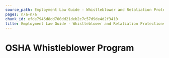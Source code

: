 ```yaml
---
source_path: Employment Law Guide - Whistleblower and Retaliation Protections.md
pages: n/a-n/a
chunk_id: efde7946d8dd700dd21deb2c7c57d9de4d2f3410
title: Employment Law Guide - Whistleblower and Retaliation Protections
---
```

# OSHA Whistleblower Program
